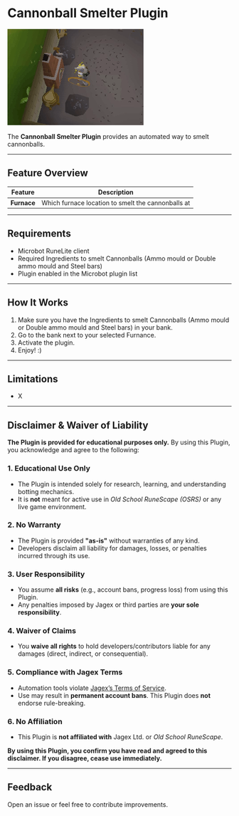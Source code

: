 # Cannonball Smelter Plugin

![preview](assets/cannonballsmelter_example.gif)

The **Cannonball Smelter Plugin** provides an automated way to smelt cannonballs.

---

## Feature Overview

| Feature     | Description                                        |
|-------------|----------------------------------------------------|
| **Furnace** | Which furnace location to smelt the cannonballs at |

---

## Requirements
- Microbot RuneLite client
- Required Ingredients to smelt Cannonballs (Ammo mould or Double ammo mould and Steel bars)
- Plugin enabled in the Microbot plugin list

---

## How It Works
1. Make sure you have the Ingredients to smelt Cannonballs (Ammo mould or Double ammo mould and Steel bars) in your bank.
2. Go to the bank next to your selected Furnance.
3. Activate the plugin.
4. Enjoy! :)

---

## Limitations
- X

---

## Disclaimer & Waiver of Liability

**The Plugin is provided for educational purposes only.** By using this Plugin, you acknowledge and agree to the following:

### 1. Educational Use Only
- The Plugin is intended solely for research, learning, and understanding botting mechanics.
- It is **not** meant for active use in *Old School RuneScape (OSRS)* or any live game environment.

### 2. No Warranty
- The Plugin is provided **"as-is"** without warranties of any kind.
- Developers disclaim all liability for damages, losses, or penalties incurred through its use.

### 3. User Responsibility
- You assume **all risks** (e.g., account bans, progress loss) from using this Plugin.
- Any penalties imposed by Jagex or third parties are **your sole responsibility**.

### 4. Waiver of Claims
- You **waive all rights** to hold developers/contributors liable for any damages (direct, indirect, or consequential).

### 5. Compliance with Jagex Terms
- Automation tools violate [Jagex’s Terms of Service](https://www.jagex.com/en-GB/terms).
- Use may result in **permanent account bans**. This Plugin does **not** endorse rule-breaking.

### 6. No Affiliation
- This Plugin is **not affiliated with** Jagex Ltd. or *Old School RuneScape*.

**By using this Plugin, you confirm you have read and agreed to this disclaimer. If you disagree, cease use immediately.**

---

## Feedback
Open an issue or feel free to contribute improvements.

